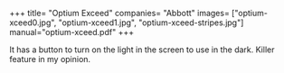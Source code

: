 +++
title= "Optium Exceed"
companies= "Abbott"
images= ["optium-xceed0.jpg", "optium-xceed1.jpg", "optium-xceed-stripes.jpg"]
manual="optium-xceed.pdf"
+++

It has a button to turn on the light in the screen to use in the dark. Killer feature in my opinion.

